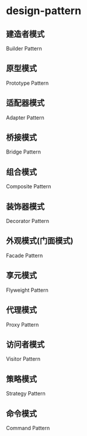 # design-pattern

## 建造者模式
Builder Pattern

## 原型模式
Prototype Pattern

## 适配器模式
Adapter Pattern

## 桥接模式
Bridge Pattern

## 组合模式
Composite Pattern

## 装饰器模式
Decorator Pattern

## 外观模式(门面模式)
Facade Pattern

## 享元模式
Flyweight Pattern

## 代理模式
Proxy Pattern

## 访问者模式
Visitor Pattern

## 策略模式
Strategy Pattern

## 命令模式
Command Pattern
